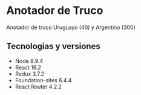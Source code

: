 Anotador de Truco
==========

Anotador de truco Uruguayo (40) y Argentino (300)

Tecnologias y versiones
--------------------
+ Node 8.9.4
+ React 16.2
+ Redux 3.7.2
+ Foundation-sites 6.4.4
+ React Router 4.2.2
